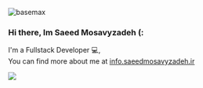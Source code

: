 <img align ="left" src="https://komarev.com/ghpvc/?username=saeedmosavyzadeh&label=Profile%20Visit&color=0e75b6&style=flat" alt="basemax"><br>

### Hi there, Im Saeed Mosavyzadeh (:  
  
  I'm a Fullstack Developer 💻,  
  You can find more about me at [info.saeedmosavyzadeh.ir](https://info.saeedmosavyzadeh.ir/)  
  
 <div style="display:flex;">
 <img align="center" src="https://github-readme-stats.vercel.app/api?username=saeedmosavyzadeh&show_icons=true&count_private=true&include_all_commits=true" />
 </div>
